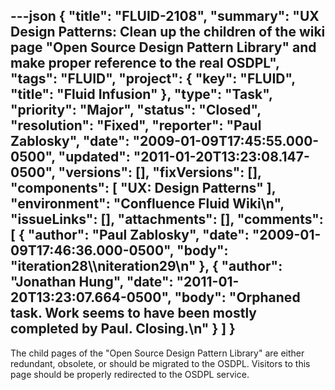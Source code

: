 ---json
{
  "title": "FLUID-2108",
  "summary": "UX Design Patterns: Clean up the children of the wiki page \"Open Source Design Pattern Library\" and make proper reference to the real OSDPL",
  "tags": "FLUID",
  "project": {
    "key": "FLUID",
    "title": "Fluid Infusion"
  },
  "type": "Task",
  "priority": "Major",
  "status": "Closed",
  "resolution": "Fixed",
  "reporter": "Paul Zablosky",
  "date": "2009-01-09T17:45:55.000-0500",
  "updated": "2011-01-20T13:23:08.147-0500",
  "versions": [],
  "fixVersions": [],
  "components": [
    "UX: Design Patterns"
  ],
  "environment": "Confluence Fluid Wiki\n",
  "issueLinks": [],
  "attachments": [],
  "comments": [
    {
      "author": "Paul Zablosky",
      "date": "2009-01-09T17:46:36.000-0500",
      "body": "iteration28\\\niteration29\n"
    },
    {
      "author": "Jonathan Hung",
      "date": "2011-01-20T13:23:07.664-0500",
      "body": "Orphaned task. Work seems to have been mostly completed by Paul. Closing.\n"
    }
  ]
}
---
The child pages of the "Open Source Design Pattern Library" are either redundant, obsolete, or should be migrated to the OSDPL. Visitors to this page should be properly redirected to the OSDPL service.&#x20;

        